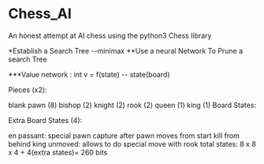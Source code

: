 # Chess_AI
An honest attempt at AI chess using the python3 Chess library

*Establish a Search Tree --minimax **Use a neural Network To Prune a search Tree

***Value network : int v = f(state) -- state(board)

Pieces (x2):

blank
pawn (8)
bishop (2)
knight (2)
rook (2)
queen (1)
king (1)
Board States:

Extra Board States (4):

en passant: special pawn capture after pawn moves from start kill from behind
king unmoved: allows to do special move with rook
total states: 8 x 8 x 4 + 4(extra states)= 260 bits
